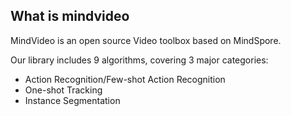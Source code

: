 <!-- ![](./img/logo.png) -->

## What is mindvideo

MindVideo is an open source Video toolbox based on MindSpore.

Our library includes 9 algorithms, covering 3 major categories:

- Action Recognition/Few-shot Action Recognition
- One-shot Tracking
- Instance Segmentation